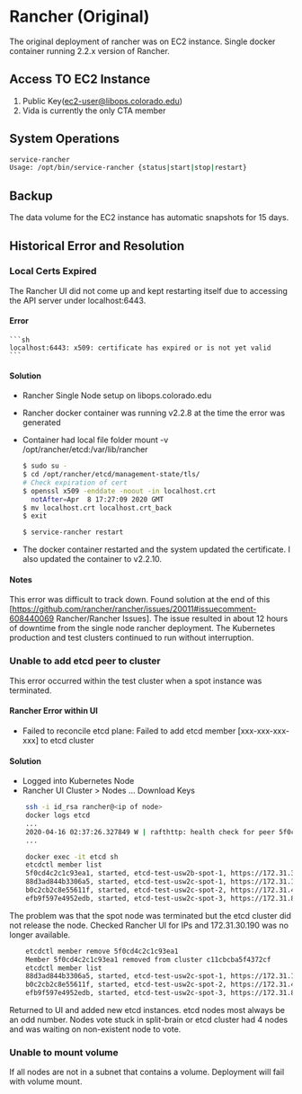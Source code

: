 # Rancher (Original)
The original deployment of rancher was on EC2 instance. Single docker container running 2.2.x version of Rancher.

## Access TO EC2 Instance
1. Public Key(ec2-user@libops.colorado.edu)
1. Vida is currently the only CTA member

## System Operations

```sh
service-rancher
Usage: /opt/bin/service-rancher {status|start|stop|restart}
```

## Backup
The data volume for the EC2 instance has automatic snapshots for 15 days. 

## Historical Error and Resolution

### Local Certs Expired 

The Rancher UI did not come up and kept restarting itself due to accessing the API server under localhost:6443.

#### Error

    ```sh
    localhost:6443: x509: certificate has expired or is not yet valid
    ```

#### Solution

* Rancher Single Node setup on libops.colorado.edu
* Rancher docker container was running v2.2.8 at the time the error was generated
* Container had local file folder mount -v /opt/rancher/etcd:/var/lib/rancher
    ```sh
    $ sudo su -
    $ cd /opt/rancher/etcd/management-state/tls/
    # Check expiration of cert
    $ openssl x509 -enddate -noout -in localhost.crt
      notAfter=Apr  8 17:27:09 2020 GMT
    $ mv localhost.crt localhost.crt_back
    $ exit

    $ service-rancher restart
    ```

* The docker container restarted and the system updated the certificate. I also updated the container to v2.2.10.

#### Notes

This error was difficult to track down. Found solution at the end of this [https://github.com/rancher/rancher/issues/20011#issuecomment-608440069 Rancher/Rancher Issues]. The issue resulted in about 12 hours of downtime from the single node rancher deployment. The Kubernetes production and test clusters continued to run without interruption.


### Unable to add etcd peer to cluster 

This error occurred within the test cluster when a spot instance was terminated. 

#### Rancher Error within UI

* Failed to reconcile etcd plane: Failed to add etcd member [xxx-xxx-xxx-xxx] to etcd cluster
#### Solution
* Logged into Kubernetes Node
* Rancher UI Cluster > Nodes ... Download Keys

```sh 
    ssh -i id_rsa rancher@<ip of node>
    docker logs etcd
    ...
    2020-04-16 02:37:26.327849 W | rafthttp: health check for peer 5f0cd4c2c1c93ea1 could not connect: dial tcp 172.31.30.190:2380: i/o timeout (prober "ROUND_TRIPPER_SNAPSHOT")
    ...

    docker exec -it etcd sh
    etcdctl member list
    5f0cd4c2c1c93ea1, started, etcd-test-usw2b-spot-1, https://172.31.30.190:2380, https://172.31.30.190:2379,https://172.31.30.190:4001
    88d3ad844b3306a5, started, etcd-test-usw2c-spot-1, https://172.31.11.25:2380, https://172.31.11.25:2379,https://172.31.11.25:4001
    b0c2cb2c8e55611f, started, etcd-test-usw2c-spot-2, https://172.31.4.219:2380, https://172.31.4.219:2379,https://172.31.4.219:4001
    efb9f597e4952edb, started, etcd-test-usw2c-spot-3, https://172.31.8.159:2380, https://172.31.8.159:2379,https://172.31.8.159:4001 
```

The problem was that the spot node was terminated but the etcd cluster did not release the node. Checked Rancher UI for IPs and 172.31.30.190 was no longer available.

```sh
    etcdctl member remove 5f0cd4c2c1c93ea1
    Member 5f0cd4c2c1c93ea1 removed from cluster c11cbcba5f4372cf
    etcdctl member list
    88d3ad844b3306a5, started, etcd-test-usw2c-spot-1, https://172.31.11.25:2380, https://172.31.11.25:2379,https://172.31.11.25:4001
    b0c2cb2c8e55611f, started, etcd-test-usw2c-spot-2, https://172.31.4.219:2380, https://172.31.4.219:2379,https://172.31.4.219:4001
    efb9f597e4952edb, started, etcd-test-usw2c-spot-3, https://172.31.8.159:2380, https://172.31.8.159:2379,https://172.31.8.159:4001
```

Returned to UI and added new etcd instances. etcd nodes most always be an odd number. Nodes vote stuck in split-brain or etcd cluster had 4 nodes and was waiting on non-existent node to vote.

### Unable to mount volume

If all nodes are not in a subnet that contains a volume. Deployment will fail with volume mount.

